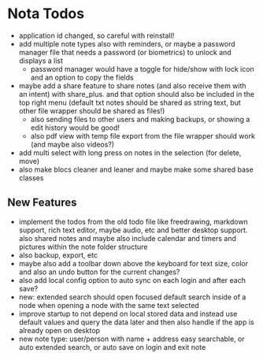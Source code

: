 # Nota Todos 

- application id changed, so careful with reinstall! 
- add multiple note types also with reminders, or maybe a password manager file that needs a password (or biometrics)
  to unlock and displays a list 
  - password manager would have a toggle for hide/show with lock icon and an option to copy the fields
- maybe add a share feature to share notes (and also receive them with an intent) with share_plus. and that option 
  should also be included in the top right menu (default txt notes should be shared as string text, but other file 
  wrapper should be shared as files!)
  - also sending files to other users and making backups, or showing a edit history would be good! 
  - also pdf view with temp file export from the file wrapper should work (and maybe also videos?)
- add multi select with long press on notes in the selection (for delete, move) 
- also make blocs cleaner and leaner and maybe make some shared base classes

## New Features 

- implement the todos from the old todo file like freedrawing, markdown support, rich text editor, maybe audio, etc 
  and better desktop support. also shared notes and maybe also include calendar and timers and pictures within the 
  note folder structure
- also backup, export, etc 
- maybe also add a toolbar down above the keyboard for text size, color and also an undo button for the current 
  changes? 
- also add local config option to auto sync on each login and after each save?
- new: extended search should open focused default search inside of a node when opening a node with the same text 
  selected
- improve startup to not depend on local stored data and instead use default values and query the data later and 
  then also handle if the app is already open on desktop 
- new note type: user/person with name + address easy searchable, or auto extended search, or auto save on login and 
  exit note
